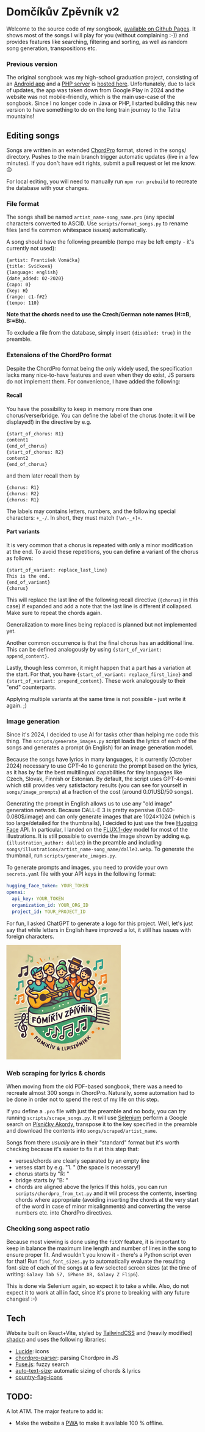 # Domčíkův Zpěvník v2
Welcome to the source code of my songbook, [available on Github Pages](https://tragram.github.io/domcikuv-zpevnik-v2/). It shows most of the songs I will play for you (without complaining :-)) and provides features like searching, filtering and sorting, as well as random song generation, transpositions etc.

### Previous version
The original songbook was my high-school graduation project, consisting of an [Android app](https://github.com/tragram/DomcikuvZpevnik) and a [PHP server](https://github.com/tragram/DomcikuvZpevnik-Server) is [hosted here](https://appelt.cz/domcikuvzpevnik/). Unfortunately, due to lack of updates, the app was taken down from Google Play in 2024 and the website was not mobile-friendly, which is the main use-case of the songbook. Since I no longer code in Java or PHP, I started building this new version to have something to do on the long train journey to the Tatra mountains!

## Editing songs
Songs are written in an extended [ChordPro](https://www.chordpro.org/chordpro/chordpro-introduction/) format, stored in the songs/ directory. Pushes to the main branch trigger automatic updates (live in a few minutes). If you don't have edit rights, submit a pull request or let me know. 😉

For local editing, you will need to manually run `npm run prebuild` to recreate the database with your changes.

### File format
The songs shall be named `artist_name-song_name.pro` (any special characters converted to ASCII). Use `scripts/format_songs.py` to rename files (and fix common whitespace issues) automatically.

A song should have the following preamble (tempo may be left empty - it's currently not used):
```chordpro
{artist: František Vomáčka}
{title: Svíčková}
{language: english}
{date_added: 02-2020}
{capo: 0}
{key: H}
{range: c1-f#2}
{tempo: 110}
```
**Note that the chords need to use the Czech/German note names (H:=B, B:=Bb).**

To exclude a file from the database, simply insert `{disabled: true}` in the preamble.

### Extensions of the ChordPro format
Despite the ChordPro format being the only widely used, the specification lacks many nice-to-have features and even when they do exist, JS parsers do not implement them. For convenience, I have added the following:

#### Recall
You have the possibility to keep in memory more than one chorus/verse/bridge. You can define the label of the chorus (note: it will be displayed!) in the directive by e.g. 
```chordpro
{start_of_chorus: R1}
content1
{end_of_chorus}
{start_of_chorus: R2}
content2
{end_of_chorus}
```
and them later recall them by 
```
{chorus: R1}
{chorus: R2}
{chorus: R1}
```
The labels may contains letters, numbers, and the following special characters: `+_-/`. In short, they must match `[\w\-_+]+`.

#### Part variants
It is very common that a chorus is repeated with only a minor modification at the end. To avoid these repetitions, you can define a variant of the chorus as follows:
```
{start_of_variant: replace_last_line}
This is the end.
{end_of_variant}
{chorus}
```
This will replace the last line of the following recall directive (`{chorus}` in this case) if expanded and add a note that the last line is different if collapsed. Make sure to repeat the chords again.

Generalization to more lines being replaced is planned but not implemented yet.

Another common occurrence is that the final chorus has an additional line. This can be defined analogously by using  `{start_of_variant: append_content}`.

Lastly, though less common, it might happen that a part has a variation at the start. For that, you have `{start_of_variant: replace_first_line}` and `{start_of_variant: prepend_content}`. These work analogously to their "end" counterparts.

Applying multiple variants at the same time is not possible - just write it again. ;)

### Image generation
Since it's 2024, I decided to use AI for tasks other than helping me code this thing. The `scripts/generate_images.py` script loads the lyrics of each of the songs and generates a prompt (in English) for an image generation model.

Because the songs have lyrics in many languages, it is currently (October 2024) necessary to use GPT-4o to generate the prompt based on the lyrics, as it has by far the best multilingual capabilities for tiny languages like Czech, Slovak, Finnish or Estonian. By default, the script uses GPT-4o-mini which still provides very satisfactory results (you can see for yourself in `songs/image_prompts`) at a fraction of the cost (around 0.01USD/50 songs).

Generating the prompt in English allows us to use any "old image" generation network. Because DALL-E 3 is pretty expensive (0.040-0.080$/image) and can only generate images that are 1024×1024 (which is too large/detailed for the thumbnails), I decided to just use the free [Hugging Face](https://huggingface.co/) API. In particular, I landed on the [FLUX.1-dev](https://huggingface.co/black-forest-labs/FLUX.1-dev) model for most of the illustrations. It is still possible to override the image shown by adding e.g. `{illustration_author: dalle3}` in the preamble and including `songs/illustrations/artist_name-song_name/dalle3.webp`. To generate the thumbnail, run `scripts/generate_images.py`.

To generate prompts and images, you need to provide your own `secrets.yaml` file with your API keys in the following format:
```yaml
hugging_face_token: YOUR_TOKEN
openai:
  api_key: YOUR_TOKEN
  organization_id: YOUR_ORG_ID
  project_id: YOUR_PROJECT_ID
```

For fun, I asked ChatGPT to generate a logo for this project. Well, let's just say that while letters in English have improved a lot, it still has issues with foreign characters.

<img src="public/dalle_logo.webp" title="Logo generated by DALL-E 3" width="300">

### Web scraping for lyrics & chords
When moving from the old PDF-based songbook, there was a need to recreate almost 300 songs in ChordPro. Naturally, some automation had to be done in order not to spend the rest of my life on this step.

If you define a `.pro` file with just the preamble and no body, you can try running `scripts/scrape_songs.py`. It will use [Selenium](https://pypi.org/project/selenium/) perform a Google search on [Písničky Akordy](https://pisnicky-akordy.cz/), transpose it to the key specified in the preamble and download the contents into `songs/scraped/artist_name`. 

Songs from there *usually* are in their "standard" format but it's worth checking because it's easier to fix it at this step that:
* verses/chords are clearly separated by an empty line
* verses start by e.g. "1. " (the space is necessary!)
* chorus starts by "R: "
* bridge starts by "B: "
* chords are aligned  above the lyrics
If this holds, you can run `scripts/chordpro_from_txt.py` and it will process the contents, inserting chords where appropriate (avoiding inserting the chords at the very start of the word in case of minor misalignments) and converting the verse numbers etc. into ChordPro directives.

### Checking song aspect ratio
Because most viewing is done using the `fitXY` feature, it is important to keep in balance the maximum line length and number of lines in the song to ensure proper fit. And wouldn't you know it - there's a Python script even for that! Run `find_font_sizes.py` to automatically evaluate the resulting font-size of each of the songs at a few selected screen sizes (at the time of writing: `Galaxy Tab S7, iPhone XR, Galaxy Z Flip6`).

This is done via Selenium again, so expect it to take a while. Also, do not expect it to work at all in fact, since it's prone to breaking with any future changes! :-)

## Tech
Website built on React+Vite, styled by [TailwindCSS](https://tailwindcss.com) and (heavily modified) [shadcn](https://ui.shadcn.com/) and uses the following libraries:
* [Lucide](https://lucide.dev/): icons
* [chordpro-parser](https://github.com/chordproject/chorpro-parser/): parsing Chordpro in JS
* [Fuse.js](https://www.fusejs.io/): fuzzy search
* [auto-text-size](https://www.npmjs.com/package/auto-text-size): automatic sizing of chords & lyrics
* [country-flag-icons](https://www.npmjs.com/package/country-flag-icons)

## TODO:
A lot ATM. The major feature to add is:
* Make the website a [PWA](https://en.wikipedia.org/wiki/Progressive_web_app) to make it available 100 % offline.
